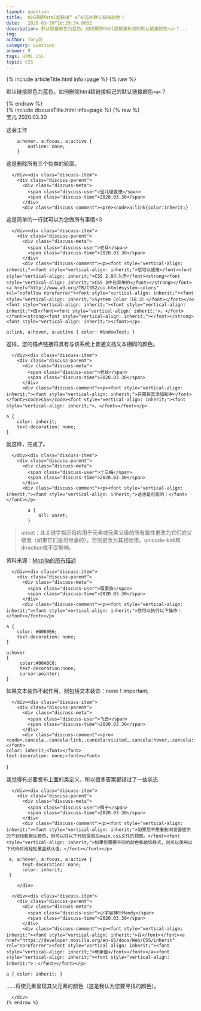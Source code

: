 ```yaml
---
layout: question
title:  如何删除html超链接“ a”标签的默认链接颜色？
date:   2020-03-30T10:29:34.000Z
description: 默认链接颜色为蓝色。如何删除html超链接标记的默认链接颜色<a>？...
img: 
author: Tony凯
category: question
answer: 9
tags: HTML CSS
topic: CSS
---
```

<div class="article-root">
  <div class="article">
    {% include articleTitle.html info=page %}
    {% raw %}
    <div class="article-content"><p><font style="vertical-align: inherit;"><font style="vertical-align: inherit;">默认链接颜色为蓝色。</font><font style="vertical-align: inherit;">如何删除html超链接标记的默认链接颜色</font></font><code>&lt;a&gt;</code><font style="vertical-align: inherit;"><font style="vertical-align: inherit;">？</font></font></p></div>
    {% endraw %}
  </div>

  <div class="discuss-wrapper">
    {% include discussTitle.html info=page %}
    {% raw %}
    <div class="discuss-item">
        <div class="discuss-parent">
          <div class="discuss-meta">
            <span class="discuss-user">宝儿</span>
            <span class="discuss-time">2020.03.30</span>
          </div>
          <div class="discuss-comment"><p><font style="vertical-align: inherit;"><font style="vertical-align: inherit;">这会工作</font></font></p>

<pre><code>    a:hover, a:focus, a:active {<font></font>
        outline: none;<font></font>
    }<font></font>
</code></pre>

<p><font style="vertical-align: inherit;"><font style="vertical-align: inherit;">这是删除所有三个伪类的轮廓。</font></font></p></div>
        </div>
        
      </div><div class="discuss-item">
        <div class="discuss-parent">
          <div class="discuss-meta">
            <span class="discuss-user">宝儿理查德</span>
            <span class="discuss-time">2020.03.30</span>
          </div>
          <div class="discuss-comment"><pre><code>a:link{color:inherit;}
</code></pre>

<p><font style="vertical-align: inherit;"><font style="vertical-align: inherit;">这是简单的一行就可以为您做所有事情&lt;3</font></font></p></div>
        </div>
        
      </div><div class="discuss-item">
        <div class="discuss-parent">
          <div class="discuss-meta">
            <span class="discuss-user">老丝</span>
            <span class="discuss-time">2020.03.30</span>
          </div>
          <div class="discuss-comment"><p><font style="vertical-align: inherit;"><font style="vertical-align: inherit;">您可以使用</font><font style="vertical-align: inherit;">CSS 2.0引入但</font><strong><font style="vertical-align: inherit;">CSS 3中已弃用的</font></strong></font><a href="http://www.w3.org/TR/CSS2/ui.html#system-colors" rel="nofollow noreferrer"><font style="vertical-align: inherit;"><font style="vertical-align: inherit;">System Color（18.2）</font></font></a><font style="vertical-align: inherit;"><font style="vertical-align: inherit;">值</font><font style="vertical-align: inherit;">。</font></font><strong><font style="vertical-align: inherit;"></font></strong><font style="vertical-align: inherit;"></font></p>

<pre><code>a:link, a:hover, a:active { color: WindowText; }
</code></pre>

<p><font style="vertical-align: inherit;"><font style="vertical-align: inherit;">这样，您的锚点链接将具有与该系统上普通文档文本相同的颜色。</font></font></p></div>
        </div>
        
      </div><div class="discuss-item">
        <div class="discuss-parent">
          <div class="discuss-meta">
            <span class="discuss-user">老丝</span>
            <span class="discuss-time">2020.03.30</span>
          </div>
          <div class="discuss-comment"><p><font style="vertical-align: inherit;"><font style="vertical-align: inherit;">只需将其添加到中</font></font><code>CSS</code><font style="vertical-align: inherit;"><font style="vertical-align: inherit;">，</font></font></p>

<pre><code>a {<font></font>
    color: inherit;<font></font>
    text-decoration: none;<font></font>
}<font></font>
</code></pre>

<p><font style="vertical-align: inherit;"><font style="vertical-align: inherit;">就这样，完成了。</font></font></p></div>
        </div>
        
      </div><div class="discuss-item">
        <div class="discuss-parent">
          <div class="discuss-meta">
            <span class="discuss-user">十三梅</span>
            <span class="discuss-time">2020.03.30</span>
          </div>
          <div class="discuss-comment"><p><font style="vertical-align: inherit;"><font style="vertical-align: inherit;">这也是可能的：</font></font></p>

<pre><code>        a {<font></font>
            all: unset;<font></font>
        }<font></font>
</code></pre>

<blockquote>
  <p><font style="vertical-align: inherit;"><font style="vertical-align: inherit;">unset：此关键字指示将应用于元素或元素父级的所有属性更改为它们的父级值（如果它们是可继承的），否则更改为其初始值。</font><font style="vertical-align: inherit;">unicode-bidi和direction值不受影响。</font></font></p>
</blockquote>

<p><font style="vertical-align: inherit;"><font style="vertical-align: inherit;">资料来源：</font></font><a href="https://developer.mozilla.org/en-US/docs/Web/CSS/all" rel="noreferrer"><font style="vertical-align: inherit;"><font style="vertical-align: inherit;">Mozilla的所有描述</font></font></a></p></div>
        </div>
        
      </div><div class="discuss-item">
        <div class="discuss-parent">
          <div class="discuss-meta">
            <span class="discuss-user">蛋蛋猿</span>
            <span class="discuss-time">2020.03.30</span>
          </div>
          <div class="discuss-comment"><p><font style="vertical-align: inherit;"><font style="vertical-align: inherit;">您可以执行以下操作：</font></font></p>

<pre><code>a {<font></font>
    color: #0060B6;<font></font>
    text-decoration: none;<font></font>
}<font></font>
<font></font>
a:hover <font></font>
{<font></font>
     color:#00A0C6; <font></font>
     text-decoration:none; <font></font>
     cursor:pointer;  <font></font>
}<font></font>
</code></pre>

<p><font style="vertical-align: inherit;"><font style="vertical-align: inherit;">如果文本装饰不起作用，则包括文本装饰：none！important;</font></font></p></div>
        </div>
        
      </div><div class="discuss-item">
        <div class="discuss-parent">
          <div class="discuss-meta">
            <span class="discuss-user">飞云</span>
            <span class="discuss-time">2020.03.30</span>
          </div>
          <div class="discuss-comment"><pre><code>.cancela,.cancela:link,.cancela:visited,.cancela:hover,.cancela:focus,.cancela:active{<font></font>
    color: inherit;<font></font>
    text-decoration: none;<font></font>
}<font></font>
</code></pre>

<p><font style="vertical-align: inherit;"><font style="vertical-align: inherit;">我觉得有必要发布上面的类定义，所以很多答案都错过了一些状态</font></font></p></div>
        </div>
        
      </div><div class="discuss-item">
        <div class="discuss-parent">
          <div class="discuss-meta">
            <span class="discuss-user">猴子</span>
            <span class="discuss-time">2020.03.30</span>
          </div>
          <div class="discuss-comment"><p><font style="vertical-align: inherit;"><font style="vertical-align: inherit;">如果您不想看到浏览器提供的下划线和默认颜色，则可以将以下代码保留在main.css文件的顶部。</font><font style="vertical-align: inherit;">如果您需要不同的颜色和装饰样式，则可以使用以下代码片段轻松覆盖默认值。</font></font></p>

<pre><code> a, a:hover, a:focus, a:active {<font></font>
      text-decoration: none;<font></font>
      color: inherit;<font></font>
 }<font></font>
</code></pre></div>
        </div>
        
      </div><div class="discuss-item">
        <div class="discuss-parent">
          <div class="discuss-meta">
            <span class="discuss-user">小宇宙神乐Mandy</span>
            <span class="discuss-time">2020.03.30</span>
          </div>
          <div class="discuss-comment"><p><font style="vertical-align: inherit;"><font style="vertical-align: inherit;">在</font></font><a href="https://developer.mozilla.org/en-US/docs/Web/CSS/inherit" rel="noreferrer"><font style="vertical-align: inherit;"><font style="vertical-align: inherit;">继承值</font></font></a><font style="vertical-align: inherit;"><font style="vertical-align: inherit;">：</font></font></p>

<pre><code>a { color: inherit; } 
</code></pre>

<p><font style="vertical-align: inherit;"><font style="vertical-align: inherit;">……将使元素呈现其父元素的颜色（这是我认为您要寻找的颜色）。</font></font></p></div>
        </div>
        
      </div>
    {% endraw %}
  </div>
<div>

